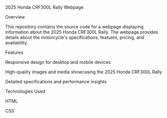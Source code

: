 2025 Honda CRF300L Rally Webpage

Overview

  This repository contains the source code for a webpage displaying information about the 2025 Honda CRF300L Rally. The webpage provides details about the motorcycle's specifications, features, pricing, and availability.

Features

  Responsive design for desktop and mobile devices

  High-quality images and media showcasing the 2025 Honda CRF300L Rally

  Detailed specifications and performance insights

Technologies Used

  HTML
  
  CSS
